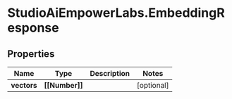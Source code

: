 # StudioAiEmpowerLabs.EmbeddingResponse

## Properties

Name | Type | Description | Notes
------------ | ------------- | ------------- | -------------
**vectors** | **[[Number]]** |  | [optional] 



